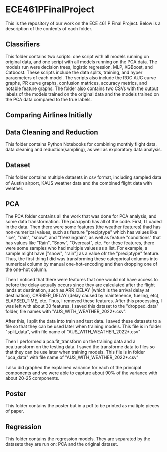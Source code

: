 # ECE461PFinalProject
This is the repository of our work on the ECE 461 P Final Project. Below is a description of the contents of each folder.

## Classifiers
This folder contains two scripts: one script with all models running on original data, and one script with all models running on the PCA data. The models run were decision trees, logistic regression, MLP, XGBoost, and Catboost. These scripts include the data splits, training, and hyper paraemeters of each model. The scripts also include the ROC AUC curve graphs, PR curve graphs, confusion matrices, accuracy metrics, and notable feature graphs. The folder also contains two CSVs with the output labels of the models trained on the original data and the models trained on the PCA data compared to the true labels.

## Comparing Airlines Initially

## Data Cleaning and Reduction
This folder contains Python Notebooks for combining monthly flight data, data cleaning and reduction(sampling), as well as exploratory data analysis.

## Dataset
This folder contains multiple datasets in csv format, including sampled data of Austin airport, KAUS weather data and the combined flight data with weather.

## PCA

The PCA folder contains all the work that was done for PCA analysis, and some data transformation. The pca.ipynb has all of the code. First, I Loaded in the data. Then there were some features (the weather features) thad has non-numerical values, such as feature "preciptype" which has values like "ice", "rain", "snow", and "freezingrain", as well as feature "conditions" that has values like "Rain", "Snow", "Overcast", etc. For these features, there were some samples who had multiple values as a list. For example, a sample might have ["snow", "rain"] as a value ofr the "preciptype" feature. Thus, the first thing I did was transforming these categorical columns into numerical column by manual one-hot-encoding and then dropping one of the one-hot column.

Then I noticed that there were features that one would not have access to before the delay actually occurs since they are calculated after the flight lands at destination, such as ARR_DELAY (which is the arrival delay at destination), CARRIER_DELAY (delay caused by maintenence, fueling, etc), ELAPSED_TIME, etc. Thus, I removed these features. After this processing, I was left with about 30 features. I saved this dataset to the "dropped_data" folder, file names with "AUS_WITH_WEATHER_2022*.csv".

After this, I split the data into train and test data. I saved these datasets to a file so that they can be used later when training models. This file is in folder "split_data", with file name of "AUS_WITH_WEATHER_2022*.csv"

Then I performed a pca.fit_transform on the training data and a pca.transform on the testing data. I saved the transforme data to files so that they can be use later when training models. This file is in folder "pca_data" with file name of "AUS_WITH_WEATHER_2022*.csv"

I also did graphed the explained variance for each of the principal components and we were able to capture about 90% of the variance with about 20-25 components.



## Poster
This folder contains the poster but in a pdf to be printed as multiple pieces of paper.

## Regression
This folder contains the regression models. They are separated by the datasets they are run on: PCA and the original dataset.
